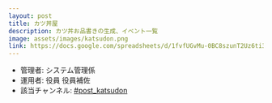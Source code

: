 ```yaml
---
layout: post
title: カツ丼屋
description: カツ丼お品書きの生成、イベント一覧
image: assets/images/katsudon.png
link: https://docs.google.com/spreadsheets/d/1fvfUGvMu-0BC8szunT2Uz6ti34XpdKEl3lnhHNupOG8/edit?usp=sharing
---
```


- 管理者: システム管理係
- 運用者: 役員 役員補佐
- 該当チャンネル: [#post_katsudon](https://sokon.slack.com/messages/C2XJZG7C1/)
